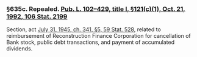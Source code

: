 ### §635c. Repealed. [Pub. L. 102–429, title I, §121(c)(1), Oct. 21, 1992, 106 Stat. 2199](/statviewer.htm?volume=106&page=2199) ###

Section, act [July 31, 1945, ch. 341, §5, 59 Stat. 528](/statviewer.htm?volume=59&page=528), related to reimbursement of Reconstruction Finance Corporation for cancellation of Bank stock, public debt transactions, and payment of accumulated dividends.